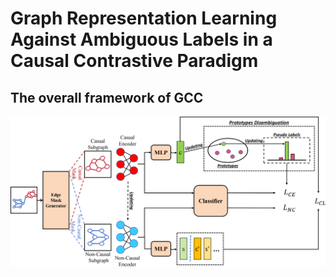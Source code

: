 # Graph Representation Learning Against Ambiguous Labels in a Causal Contrastive Paradigm

## The overall framework of GCC

![](./fig/model.png)